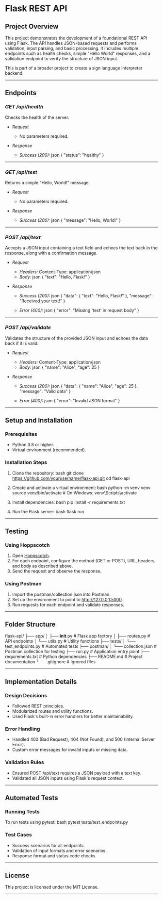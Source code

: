 # Flask REST API

## Project Overview

This project demonstrates the development of a foundational REST API using Flask. The API handles JSON-based requests and performs validation, input parsing, and basic processing. It includes multiple endpoints such as health checks, simple "Hello World" responses, and a validation endpoint to verify the structure of JSON input.

This is part of a broader project to create a sign language interpreter backend.

---

## Endpoints

### *GET /api/health*  
Checks the health of the server.

- *Request*  
  - No parameters required.

- *Response*
  - *Success (200):*
    json
    {
        "status": "healthy"
    }
    

---

### *GET /api/test*  
Returns a simple "Hello, World!" message.

- *Request*  
  - No parameters required.

- *Response*
  - *Success (200):*
    json
    {
        "message": "Hello, World!"
    }
    

---


### *POST /api/text*  
Accepts a JSON input containing a text field and echoes the text back in the response, along with a confirmation message.

- *Request*  
  - *Headers:* Content-Type: application/json  
  - *Body:*
    json
    {
        "text": "Hello, Flask!"
    }
    

- *Response*
  - *Success (200):*
    json
    {
        "data": {
            "text": "Hello, Flask!"
        },
        "message": "Received your text!"
    }
    
  - *Error (400):*
    json
    {
        "error": "Missing 'text' in request body"
    }
    

---

### *POST /api/validate*  
Validates the structure of the provided JSON input and echoes the data back if it is valid.

- *Request*  
  - *Headers:* Content-Type: application/json  
  - *Body:*
    json
    {
        "name": "Alice",
        "age": 25
    }
    

- *Response*
  - *Success (200):*
    json
    {
        "data": {
            "name": "Alice",
            "age": 25
        },
        "message": "Valid data"
    }
    
  - *Error (400):*
    json
    {
        "error": "Invalid JSON format"
    }
    

---

## Setup and Installation

### Prerequisites
- Python 3.8 or higher.
- Virtual environment (recommended).

### Installation Steps
1. Clone the repository:
   bash
   git clone https://github.com/yourusername/flask-api.git
   cd flask-api
   
2. Create and activate a virtual environment:
   bash
   python -m venv venv
   source venv/bin/activate   # On Windows: venv\Scripts\activate
   
3. Install dependencies:
   bash
   pip install -r requirements.txt
   
4. Run the Flask server:
   bash
   flask run
   

---

## Testing

### Using Hoppscotch
1. Open [Hoppscotch](https://hoppscotch.io/).
2. For each endpoint, configure the method (GET or POST), URL, headers, and body as described above.
3. Send the request and observe the response.

### Using Postman
1. Import the postman/collection.json into Postman.
2. Set up the environment to point to http://127.0.0.1:5000.
3. Run requests for each endpoint and validate responses.

---

## Folder Structure


flask-api/
├── app/
│   ├── __init__.py      # Flask app factory
│   ├── routes.py        # API endpoints
│   └── utils.py         # Utility functions
├── tests/
│   └── test_endpoints.py # Automated tests
├── postman/
│   └── collection.json  # Postman collection for testing
├── run.py               # Application entry point
├── requirements.txt     # Python dependencies
├── README.md            # Project documentation
└── .gitignore           # Ignored files


---

## Implementation Details

### Design Decisions
- Followed REST principles.
- Modularized routes and utility functions.
- Used Flask's built-in error handlers for better maintainability.

### Error Handling
- Handled 400 (Bad Request), 404 (Not Found), and 500 (Internal Server Error).
- Custom error messages for invalid inputs or missing data.

### Validation Rules
- Ensured POST /api/text requires a JSON payload with a text key.
- Validated all JSON inputs using Flask's request context.

---

## Automated Tests

### Running Tests
To run tests using pytest:
bash
pytest tests/test_endpoints.py


### Test Cases
- Success scenarios for all endpoints.
- Validation of input formats and error scenarios.
- Response format and status code checks.

---

## License

This project is licensed under the MIT License.

---
